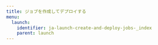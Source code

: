 ```yaml
---
title: ジョブを作成してデプロイする
menu:
  launch:
    identifier: ja-launch-create-and-deploy-jobs-_index
    parent: launch
---
```


